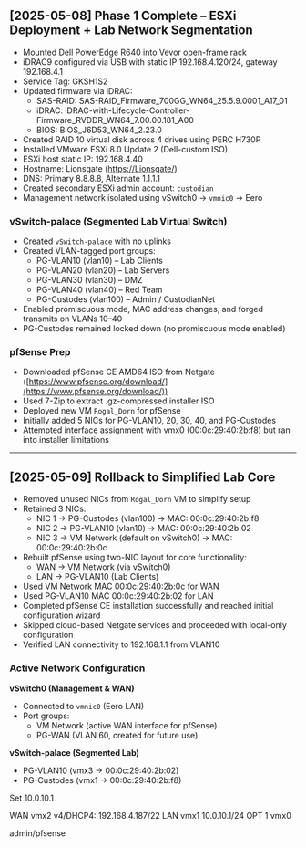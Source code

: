 ## [2025-05-08] Phase 1 Complete – ESXi Deployment + Lab Network Segmentation

- Mounted Dell PowerEdge R640 into Vevor open-frame rack  
- iDRAC9 configured via USB with static IP 192.168.4.120/24, gateway 192.168.4.1  
- Service Tag: GKSH1S2  
- Updated firmware via iDRAC:
  - SAS-RAID: SAS-RAID_Firmware_700GG_WN64_25.5.9.0001_A17_01  
  - iDRAC: iDRAC-with-Lifecycle-Controller-Firmware_RVDDR_WN64_7.00.00.181_A00  
  - BIOS: BIOS_J6D53_WN64_2.23.0  
- Created RAID 10 virtual disk across 4 drives using PERC H730P
- Installed VMware ESXi 8.0 Update 2 (Dell-custom ISO)  
- ESXi host static IP: 192.168.4.40  
- Hostname: Lionsgate ([https://Lionsgate/](https://Lionsgate/))  
- DNS: Primary 8.8.8.8, Alternate 1.1.1.1  
- Created secondary ESXi admin account: `custodian`  
- Management network isolated using vSwitch0 → `vmnic0` → Eero

### vSwitch-palace (Segmented Lab Virtual Switch)
- Created `vSwitch-palace` with no uplinks
- Created VLAN-tagged port groups:
  - PG-VLAN10 (vlan10) – Lab Clients
  - PG-VLAN20 (vlan20) – Lab Servers
  - PG-VLAN30 (vlan30) – DMZ
  - PG-VLAN40 (vlan40) – Red Team
  - PG-Custodes (vlan100) – Admin / CustodianNet
- Enabled promiscuous mode, MAC address changes, and forged transmits on VLANs 10–40
- PG-Custodes remained locked down (no promiscuous mode enabled)

### pfSense Prep
- Downloaded pfSense CE AMD64 ISO from Netgate ([https://www.pfsense.org/download/](https://www.pfsense.org/download/))
- Used 7-Zip to extract .gz-compressed installer ISO
- Deployed new VM `Rogal_Dorn` for pfSense
- Initially added 5 NICs for PG-VLAN10, 20, 30, 40, and PG-Custodes
- Attempted interface assignment with vmx0 (00:0c:29:40:2b:f8) but ran into installer limitations

---

## [2025-05-09] Rollback to Simplified Lab Core

- Removed unused NICs from `Rogal_Dorn` VM to simplify setup
- Retained 3 NICs:
  - NIC 1 → PG-Custodes (vlan100) → MAC: 00:0c:29:40:2b:f8
  - NIC 2 → PG-VLAN10 (vlan10) → MAC: 00:0c:29:40:2b:02
  - NIC 3 → VM Network (default on vSwitch0) → MAC: 00:0c:29:40:2b:0c
- Rebuilt pfSense using two-NIC layout for core functionality:
  - WAN → VM Network (via vSwitch0)
  - LAN → PG-VLAN10 (Lab Clients)
- Used VM Network MAC 00:0c:29:40:2b:0c for WAN
- Used PG-VLAN10 MAC 00:0c:29:40:2b:02 for LAN
- Completed pfSense CE installation successfully and reached initial configuration wizard
- Skipped cloud-based Netgate services and proceeded with local-only configuration
- Verified LAN connectivity to 192.168.1.1 from VLAN10

### Active Network Configuration

**vSwitch0 (Management & WAN)**
- Connected to `vmnic0` (Eero LAN)
- Port groups:
  - VM Network (active WAN interface for pfSense)
  - PG-WAN (VLAN 60, created for future use)

**vSwitch-palace (Segmented Lab)**
- PG-VLAN10 (vmx3 → 00:0c:29:40:2b:02)
- PG-Custodes (vmx1 → 00:0c:29:40:2b:f8)



Set 10.0.10.1

WAN vmx2 v4/DHCP4: 192.168.4.187/22
LAN vmx1 10.0.10.1/24
OPT 1 vmx0

admin/pfsense


